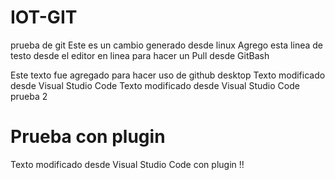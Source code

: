 # IOT-GIT
prueba de git 
Este es un cambio generado desde linux
Agrego esta linea de testo desde el editor en linea para hacer un Pull desde GitBash

Este texto fue agregado para hacer uso de github desktop
Texto modificado desde Visual Studio Code
Texto modificado desde Visual Studio Code prueba 2
# Prueba con plugin
Texto modificado desde Visual Studio Code con plugin !!



